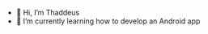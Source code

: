- 👋 Hi, I’m Thaddeus
- 🌱 I’m currently learning how to develop an Android app

<!---
thaddel344/thaddel344 is a ✨ special ✨ repository because its `README.md` (this file) appears on your GitHub profile.
You can click the Preview link to take a look at your changes.
--->
